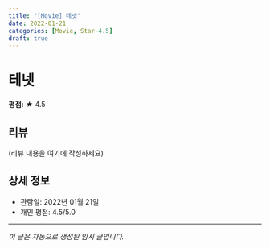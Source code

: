 ```yaml
---
title: "[Movie] 테넷"
date: 2022-01-21
categories: [Movie, Star-4.5]
draft: true
---
```


# 테넷

**평점:** ★ 4.5

## 리뷰

(리뷰 내용을 여기에 작성하세요)

## 상세 정보

- 관람일: 2022년 01월 21일
- 개인 평점: 4.5/5.0

---

*이 글은 자동으로 생성된 임시 글입니다.*
